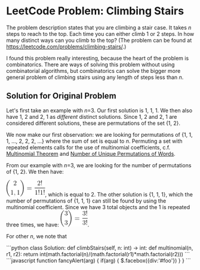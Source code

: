 <h1>LeetCode Problem: Climbing Stairs</h1>
<p>
The problem description states that you are climbing a stair case. It takes <i>n</i> steps to reach to the top.
Each time you can either climb 1 or 2 steps. 
In how many distinct ways can you climb to the top?
(The problem can be found at <a href="https://leetcode.com/problems/climbing-stairs/">https://leetcode.com/problems/climbing-stairs/</a>.)
</p>

<p>
I found this problem really interesting, because the heart of the problem is combinatorics.
There are ways of solving this problem without using combinatorial algorithms, but combinatorics can solve the bigger more general problem of
climbing stairs using any length of steps less than <i>n</i>.
</p>
<h2>Solution for Original Problem</h2>
<p>
  Let's first take an example with <i>n</i>=3. Our first solution is 1, 1, 1. We then also have 1, 2 and 2, 1 as <i>different</i> distinct solutions. Since 1, 2 and 2, 1 are considered different solutions, these are permutations of the set {1, 2}.
</p>
<p>
We now make our first observation: we are looking for permutations of {1, 1, 1, ..., 2, 2, 2, ...} where the sum of set is equal to <i>n</i>. Permuting a set with  repeated elements calls for the use of multinomial coefficients, c.f. <a href="https://en.wikipedia.org/wiki/Multinomial_theorem">Multinomial Theorem</a> and <a href="https://en.wikipedia.org/wiki/Multinomial_theorem#Number_of_unique_permutations_of_words">Number of Unique Permutations of Words</a>. 
</p>  
<p>
  From our example with <i>n</i>=3, we are looking for the number of permutations of {1, 2}. We then have:
</p>
<p>
  <img src="images/first_eqn.gif" />,
  which is equal to 2. The other solution is {1, 1, 1}, which the number of permutations of {1, 1, 1} can still be found by using the multinomial coefficient. Since we have 3 total objects and the 1 is repeated three times, we have:
  <img src="images/second_eqn.gif" />.
</p>
<p>
  For other <i>n</i>, we note that
</p>
```python
class Solution:
  def climbStairs(self, n: int) -> int:
    def multinomial(n, r1, r2):
      return int(math.factorial(n)/(math.factorial(r1)*math.factorial(r2)))
```
```javascript
function fancyAlert(arg) {
  if(arg) {
    $.facebox({div:'#foo'})
  }
}
```
